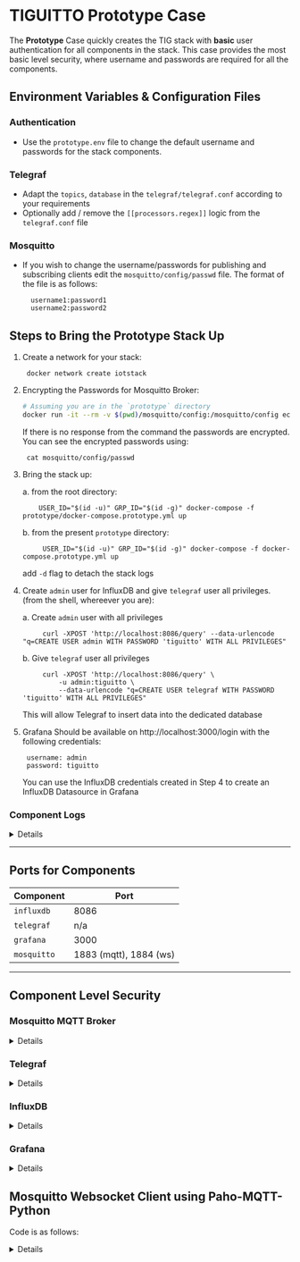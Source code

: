 # TIGUITTO Prototype Case

The __Prototype__ Case quickly creates the TIG stack with __basic__ user authentication for all
components in the stack. This case provides the most basic level security, where username and passwords
are required for all the components.

## Environment Variables & Configuration Files

### Authentication

- Use the `prototype.env` file to change the default username and passwords for the stack components.

### Telegraf

- Adapt the `topics`, `database` in the `telegraf/telegraf.conf` according to your requirements
- Optionally add / remove the `[[processors.regex]]` logic from the `telegraf.conf` file

### Mosquitto

- If you wish to change the username/passwords for publishing and subscribing clients edit the `mosquitto/config/passwd` file.
    The format of the file is as follows:

        username1:password1
        username2:password2

## Steps to Bring the Prototype Stack Up

1. Create a network for your stack:

        docker network create iotstack

2. Encrypting the Passwords for Mosquitto Broker:

    ```bash
    # Assuming you are in the `prototype` directory
    docker run -it --rm -v $(pwd)/mosquitto/config:/mosquitto/config eclipse-mosquitto mosquitto_passwd -U /mosquitto/config/passwd
    ```

    If there is no response from the command the passwords are encrypted. You can see the encrypted passwords using:

        cat mosquitto/config/passwd

3. Bring the stack up:

    a. from the root directory:

           USER_ID="$(id -u)" GRP_ID="$(id -g)" docker-compose -f prototype/docker-compose.prototype.yml up

    b. from the present `prototype` directory:

            USER_ID="$(id -u)" GRP_ID="$(id -g)" docker-compose -f docker-compose.prototype.yml up
    
    add `-d` flag to detach the stack logs

4. Create `admin` user for InfluxDB and give `telegraf` user all privileges. (from the shell, whereever you are):

    a. Create `admin` user with all privileges

            curl -XPOST 'http://localhost:8086/query' --data-urlencode "q=CREATE USER admin WITH PASSWORD 'tiguitto' WITH ALL PRIVILEGES"

    b. Give `telegraf` user all privileges

            curl -XPOST 'http://localhost:8086/query' \
                -u admin:tiguitto \
                --data-urlencode "q=CREATE USER telegraf WITH PASSWORD 'tiguitto' WITH ALL PRIVILEGES"

    This will allow Telegraf to insert data into the dedicated database

5. Grafana Should be available on http://localhost:3000/login with the following credentials:

        username: admin
        password: tiguitto
    
    You can use the InfluxDB credentials created in Step 4 to create an InfluxDB Datasource in Grafana

### Component Logs

<details>
- For `telegraf`, `influxdb`, `grafana`, `mosquitto` stdout Logs:

    a. from root directory:

        docker-compose -f prototype/docker-compose.prototype.yml logs -f telegraf
        # OR
        docker-compose -f prototype/docker-compose.prototype.yml logs -f influxdb
        # OR
        docker-compose -f prototype/docker-compose.prototype.yml logs -f grafana
        # OR
        docker-compose -f prototype/docker-compose.prototype.yml logs -f mosquitto

    b. from `prototype` (this) directory:

        docker-compose -f docker-compose.prototype.yml logs -f telegraf
        # OR
        docker-compose -f docker-compose.prototype.yml logs -f influxdb
        # OR
        docker-compose -f docker-compose.prototype.yml logs -f grafana
        # OR
        docker-compose -f docker-compose.prototype.yml logs -f mosquitto

</details>

---

## Ports for Components

| Component   | Port  |
| ----------  | ----- |
| `influxdb`  | 8086  |
| `telegraf`  | n/a   |
| `grafana`   | 3000  |
| `mosquitto` | 1883 (mqtt), 1884 (ws)  |

---

## Component Level Security

### Mosquitto MQTT Broker

<details>
The `mosquitto/config/passwd` file has two users in it:


|   username  |  password  |                         role                         |
|:-----------:|:----------:|:----------------------------------------------------:|
| `pubclient` | `tiguitto` | Publishing Data to MQTT Broker. For IoT Sensor Nodes |
| `subclient` | `tiguitto` |       Subscribing to MQTT Broker. For Telegraf       |

The file needs to be encrypted in order for the Broker to accept it. Passwords in Mosquitto cannot be plain-text.

See Step 1 for Reference
</details>

### Telegraf
<details>
The configuration file (`telegraf.conf`) will use the following environment variables to write data into
InfluxDB

    INFLUX_USERNAME=telegraf
    INFLUX_PASSWORD=tiguitto

The data will be written to a database called `edge` (change the name in the `telegraf.conf` accordingly)

Telegraf will use the following environment variables to subscribe to Mosquitto Broker

    TG_MOSQUITTO_USERNAME=subclient
    TG_MOSQUITTO_PASSWORD=tiguitto
</details>

### InfluxDB
<details>
> Since InfluxDB does not provide Environment Variables to setup an `admin` user, one needs to use `curl` to setup privileges

See Step 4 for Reference
</details>

### Grafana
<details>
Grafana container will use the following environment variables to set up an admin account

    GF_ADMIN_USERNAME=admin
    GF_ADMIN_PASSWORD=tiguitto

</details>


## Mosquitto Websocket Client using Paho-MQTT-Python

Code is as follows:

<details>

```python
import paho.mqtt.client as mqtt
import sys
HOST = '<YOUR_BROKER_IP_ADDRESS>'
PORT = 1884

CLIENT_ID='tiguitto-prototype-ws'

def on_connect(mqttc, obj, flags, rc):
    print("rc: "+str(rc))

def on_message(mqttc, obj, msg):
    print(msg.topic+" "+str(msg.qos)+" "+str(msg.payload))

def on_publish(mqttc, obj, mid):
    print("mid: "+str(mid))

def on_subscribe(mqttc, obj, mid, granted_qos):
    print("Subscribed: "+str(mid)+" "+str(granted_qos))

def on_log(mqttc, obj, level, string):
    print(string)

mqttc = mqtt.Client(CLIENT_ID, transport="websockets")


mqttc.on_message = on_message
mqttc.on_connect = on_connect
mqttc.on_publish = on_publish
mqttc.on_subscribe = on_subscribe
mqttc.on_log = on_log

mqttc.connect(HOST, PORT, 60)

mqttc.subscribe('IOT/#', 0)

try:
        mqttc.loop_forever()

except KeyboardInterrupt:
        mqttc.loop_stop()
        mqttc.disconnect()
        sys.exit()
```

</details>